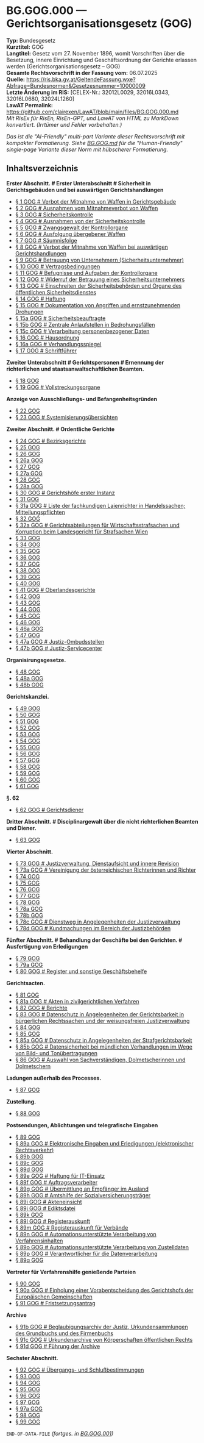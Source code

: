 # BG.GOG.000 — Gerichtsorganisationsgesetz (GOG)
**Typ:** Bundesgesetz  
**Kurztitel:** GOG  
**Langtitel:** Gesetz vom 27. November 1896, womit Vorschriften über die Besetzung, innere Einrichtung und Geschäftsordnung der Gerichte erlassen werden (Gerichtsorganisationsgesetz – GOG)  
**Gesamte Rechtsvorschrift in der Fassung vom:** 06.07.2025  
**Quelle:** https://ris.bka.gv.at/GeltendeFassung.wxe?Abfrage=Bundesnormen&Gesetzesnummer=10000009  
**Letzte Änderung im RIS:** [CELEX-Nr.: 32012L0029, 32016L0343, 32016L0680, 32024L1260]  
**LawAT Permalink:** https://github.com/clairexen/LawAT/blob/main/files/BG.GOG.000.md  
*Mit RisEx für RisEn, RisEn-GPT, und LawAT von HTML zu MarkDown konvertiert. (Irrtümer und Fehler vorbehalten.)*

*Das ist die "AI-Friendly" multi-part Variante dieser Rechtsvorschrift mit kompakter Formatierung. Siehe [BG.GOG.md](BG.GOG.md) für die "Human-Friendly" single-page Variante dieser Norm mit hübscherer Formatierung.*

## Inhaltsverzeichnis

**Erster Abschnitt. # Erster Unterabschnitt # Sicherheit in Gerichtsgebäuden und bei auswärtigen Gerichtshandlungen**  
* [§ 1 GOG # Verbot der Mitnahme von Waffen in Gerichtsgebäude](BG.GOG.001.md#-1-gog--verbot-der-mitnahme-von-waffen-in-gerichtsgebäude)  
* [§ 2 GOG # Ausnahmen vom Mitnahmeverbot von Waffen](BG.GOG.001.md#-2-gog--ausnahmen-vom-mitnahmeverbot-von-waffen)  
* [§ 3 GOG # Sicherheitskontrolle](BG.GOG.001.md#-3-gog--sicherheitskontrolle)  
* [§ 4 GOG # Ausnahmen von der Sicherheitskontrolle](BG.GOG.001.md#-4-gog--ausnahmen-von-der-sicherheitskontrolle)  
* [§ 5 GOG # Zwangsgewalt der Kontrollorgane](BG.GOG.001.md#-5-gog--zwangsgewalt-der-kontrollorgane)  
* [§ 6 GOG # Ausfolgung übergebener Waffen](BG.GOG.001.md#-6-gog--ausfolgung-übergebener-waffen)  
* [§ 7 GOG # Säumnisfolge](BG.GOG.001.md#-7-gog--säumnisfolge)  
* [§ 8 GOG # Verbot der Mitnahme von Waffen bei auswärtigen Gerichtshandlungen](BG.GOG.001.md#-8-gog--verbot-der-mitnahme-von-waffen-bei-auswärtigen-gerichtshandlungen)  
* [§ 9 GOG # Betrauung von Unternehmern (Sicherheitsunternehmer)](BG.GOG.001.md#-9-gog--betrauung-von-unternehmern-sicherheitsunternehmer)  
* [§ 10 GOG # Vertragsbedingungen](BG.GOG.001.md#-10-gog--vertragsbedingungen)  
* [§ 11 GOG # Befugnisse und Aufgaben der Kontrollorgane](BG.GOG.001.md#-11-gog--befugnisse-und-aufgaben-der-kontrollorgane)  
* [§ 12 GOG # Widerruf der Betrauung eines Sicherheitsunternehmers](BG.GOG.001.md#-12-gog--widerruf-der-betrauung-eines-sicherheitsunternehmers)  
* [§ 13 GOG # Einschreiten der Sicherheitsbehörden und Organe des öffentlichen Sicherheitsdienstes](BG.GOG.001.md#-13-gog--einschreiten-der-sicherheitsbehörden-und-organe-des-öffentlichen-sicherheitsdienstes)  
* [§ 14 GOG # Haftung](BG.GOG.001.md#-14-gog--haftung)  
* [§ 15 GOG # Dokumentation von Angriffen und ernstzunehmenden Drohungen](BG.GOG.001.md#-15-gog--dokumentation-von-angriffen-und-ernstzunehmenden-drohungen)  
* [§ 15a GOG # Sicherheitsbeauftragte](BG.GOG.001.md#-15a-gog--sicherheitsbeauftragte)  
* [§ 15b GOG # Zentrale Anlaufstellen in Bedrohungsfällen](BG.GOG.001.md#-15b-gog--zentrale-anlaufstellen-in-bedrohungsfällen)  
* [§ 15c GOG # Verarbeitung personenbezogener Daten](BG.GOG.001.md#-15c-gog--verarbeitung-personenbezogener-daten)  
* [§ 16 GOG # Hausordnung](BG.GOG.001.md#-16-gog--hausordnung)  
* [§ 16a GOG # Verhandlungsspiegel](BG.GOG.001.md#-16a-gog--verhandlungsspiegel)  
* [§ 17 GOG # Schriftführer](BG.GOG.001.md#-17-gog--schriftführer)

**Zweiter Unterabschnitt # Gerichtspersonen # Ernennung der richterlichen und staatsanwaltschaftlichen Beamten.**  
* [§ 18 GOG](BG.GOG.002.md#-18-gog)  
* [§ 19 GOG # Vollstreckungsorgane](BG.GOG.002.md#-19-gog--vollstreckungsorgane)

**Anzeige von Ausschließungs- und Befangenheitsgründen**  
* [§ 22 GOG](BG.GOG.002.md#-22-gog)  
* [§ 23 GOG # Systemisierungsübersichten](BG.GOG.002.md#-23-gog--systemisierungsübersichten)

**Zweiter Abschnitt. # Ordentliche Gerichte**  
* [§ 24 GOG # Bezirksgerichte](BG.GOG.003.md#-24-gog--bezirksgerichte)  
* [§ 25 GOG](BG.GOG.003.md#-25-gog)  
* [§ 26 GOG](BG.GOG.003.md#-26-gog)  
* [§ 26a GOG](BG.GOG.003.md#-26a-gog)  
* [§ 27 GOG](BG.GOG.003.md#-27-gog)  
* [§ 27a GOG](BG.GOG.003.md#-27a-gog)  
* [§ 28 GOG](BG.GOG.003.md#-28-gog)  
* [§ 28a GOG](BG.GOG.003.md#-28a-gog)  
* [§ 30 GOG # Gerichtshöfe erster Instanz](BG.GOG.003.md#-30-gog--gerichtshöfe-erster-instanz)  
* [§ 31 GOG](BG.GOG.003.md#-31-gog)  
* [§ 31a GOG # Liste der fachkundigen Laienrichter in Handelssachen; Mitteilungspflichten](BG.GOG.003.md#-31a-gog--liste-der-fachkundigen-laienrichter-in-handelssachen-mitteilungspflichten)  
* [§ 32 GOG](BG.GOG.003.md#-32-gog)  
* [§ 32a GOG # Gerichtsabteilungen für Wirtschaftsstrafsachen und Korruption beim Landesgericht für Strafsachen Wien](BG.GOG.003.md#-32a-gog--gerichtsabteilungen-für-wirtschaftsstrafsachen-und-korruption-beim-landesgericht-für-strafsachen-wien)  
* [§ 33 GOG](BG.GOG.003.md#-33-gog)  
* [§ 34 GOG](BG.GOG.003.md#-34-gog)  
* [§ 35 GOG](BG.GOG.003.md#-35-gog)  
* [§ 36 GOG](BG.GOG.003.md#-36-gog)  
* [§ 37 GOG](BG.GOG.003.md#-37-gog)  
* [§ 38 GOG](BG.GOG.003.md#-38-gog)  
* [§ 39 GOG](BG.GOG.003.md#-39-gog)  
* [§ 40 GOG](BG.GOG.003.md#-40-gog)  
* [§ 41 GOG # Oberlandesgerichte](BG.GOG.003.md#-41-gog--oberlandesgerichte)  
* [§ 42 GOG](BG.GOG.003.md#-42-gog)  
* [§ 43 GOG](BG.GOG.003.md#-43-gog)  
* [§ 44 GOG](BG.GOG.003.md#-44-gog)  
* [§ 45 GOG](BG.GOG.003.md#-45-gog)  
* [§ 46 GOG](BG.GOG.003.md#-46-gog)  
* [§ 46a GOG](BG.GOG.003.md#-46a-gog)  
* [§ 47 GOG](BG.GOG.003.md#-47-gog)  
* [§ 47a GOG # Justiz-Ombudsstellen](BG.GOG.003.md#-47a-gog--justiz-ombudsstellen)  
* [§ 47b GOG # Justiz-Servicecenter](BG.GOG.003.md#-47b-gog--justiz-servicecenter)

**Organisirungsgesetze.**  
* [§ 48 GOG](BG.GOG.004.md#-48-gog)  
* [§ 48a GOG](BG.GOG.004.md#-48a-gog)  
* [§ 48b GOG](BG.GOG.004.md#-48b-gog)

**Gerichtskanzlei.**  
* [§ 49 GOG](BG.GOG.004.md#-49-gog)  
* [§ 50 GOG](BG.GOG.004.md#-50-gog)  
* [§ 51 GOG](BG.GOG.004.md#-51-gog)  
* [§ 52 GOG](BG.GOG.004.md#-52-gog)  
* [§ 53 GOG](BG.GOG.004.md#-53-gog)  
* [§ 54 GOG](BG.GOG.004.md#-54-gog)  
* [§ 55 GOG](BG.GOG.004.md#-55-gog)  
* [§ 56 GOG](BG.GOG.004.md#-56-gog)  
* [§ 57 GOG](BG.GOG.004.md#-57-gog)  
* [§ 58 GOG](BG.GOG.004.md#-58-gog)  
* [§ 59 GOG](BG.GOG.004.md#-59-gog)  
* [§ 60 GOG](BG.GOG.004.md#-60-gog)  
* [§ 61 GOG](BG.GOG.004.md#-61-gog)

**§. 62**  
* [§ 62 GOG # Gerichtsdiener](BG.GOG.004.md#-62-gog--gerichtsdiener)

**Dritter Abschnitt. # Disciplinargewalt über die nicht richterlichen Beamten und Diener.**  
* [§ 63 GOG](BG.GOG.004.md#-63-gog)

**Vierter Abschnitt.**  
* [§ 73 GOG # Justizverwaltung, Dienstaufsicht und innere Revision](BG.GOG.005.md#-73-gog--justizverwaltung-dienstaufsicht-und-innere-revision)  
* [§ 73a GOG # Vereinigung der österreichischen Richterinnen und Richter](BG.GOG.005.md#-73a-gog--vereinigung-der-österreichischen-richterinnen-und-richter)  
* [§ 74 GOG](BG.GOG.005.md#-74-gog)  
* [§ 75 GOG](BG.GOG.005.md#-75-gog)  
* [§ 76 GOG](BG.GOG.005.md#-76-gog)  
* [§ 77 GOG](BG.GOG.005.md#-77-gog)  
* [§ 78 GOG](BG.GOG.005.md#-78-gog)  
* [§ 78a GOG](BG.GOG.005.md#-78a-gog)  
* [§ 78b GOG](BG.GOG.005.md#-78b-gog)  
* [§ 78c GOG # Dienstweg in Angelegenheiten der Justizverwaltung](BG.GOG.005.md#-78c-gog--dienstweg-in-angelegenheiten-der-justizverwaltung)  
* [§ 78d GOG # Kundmachungen im Bereich der Justizbehörden](BG.GOG.005.md#-78d-gog--kundmachungen-im-bereich-der-justizbehörden)

**Fünfter Abschnitt. # Behandlung der Geschäfte bei den Gerichten. # Ausfertigung von Erledigungen**  
* [§ 79 GOG](BG.GOG.005.md#-79-gog)  
* [§ 79a GOG](BG.GOG.005.md#-79a-gog)  
* [§ 80 GOG # Register und sonstige Geschäftsbehelfe](BG.GOG.005.md#-80-gog--register-und-sonstige-geschäftsbehelfe)

**Gerichtsacten.**  
* [§ 81 GOG](BG.GOG.006.md#-81-gog)  
* [§ 81a GOG # Akten in zivilgerichtlichen Verfahren](BG.GOG.006.md#-81a-gog--akten-in-zivilgerichtlichen-verfahren)  
* [§ 82 GOG # Berichte](BG.GOG.006.md#-82-gog--berichte)  
* [§ 83 GOG # Datenschutz in Angelegenheiten der Gerichtsbarkeit in bürgerlichen Rechtssachen und der weisungsfreien Justizverwaltung](BG.GOG.006.md#-83-gog--datenschutz-in-angelegenheiten-der-gerichtsbarkeit-in-bürgerlichen-rechtssachen-und-der-weisungsfreien-justizverwaltung)  
* [§ 84 GOG](BG.GOG.006.md#-84-gog)  
* [§ 85 GOG](BG.GOG.006.md#-85-gog)  
* [§ 85a GOG # Datenschutz in Angelegenheiten der Strafgerichtsbarkeit](BG.GOG.006.md#-85a-gog--datenschutz-in-angelegenheiten-der-strafgerichtsbarkeit)  
* [§ 85b GOG # Datensicherheit bei mündlichen Verhandlungen im Wege von Bild- und Tonübertragungen](BG.GOG.006.md#-85b-gog--datensicherheit-bei-mündlichen-verhandlungen-im-wege-von-bild--und-tonübertragungen)  
* [§ 86 GOG # Auswahl von Sachverständigen, Dolmetscherinnen und Dolmetschern](BG.GOG.006.md#-86-gog--auswahl-von-sachverständigen-dolmetscherinnen-und-dolmetschern)

**Ladungen außerhalb des Processes.**  
* [§ 87 GOG](BG.GOG.006.md#-87-gog)

**Zustellung.**  
* [§ 88 GOG](BG.GOG.006.md#-88-gog)

**Postsendungen, Ablichtungen und telegrafische Eingaben**  
* [§ 89 GOG](BG.GOG.007.md#-89-gog)  
* [§ 89a GOG # Elektronische Eingaben und Erledigungen (elektronischer Rechtsverkehr)](BG.GOG.007.md#-89a-gog--elektronische-eingaben-und-erledigungen-elektronischer-rechtsverkehr)  
* [§ 89b GOG](BG.GOG.007.md#-89b-gog)  
* [§ 89c GOG](BG.GOG.007.md#-89c-gog)  
* [§ 89d GOG](BG.GOG.007.md#-89d-gog)  
* [§ 89e GOG # Haftung für IT-Einsatz](BG.GOG.007.md#-89e-gog--haftung-für-it-einsatz)  
* [§ 89f GOG # Auftragsverarbeiter](BG.GOG.007.md#-89f-gog--auftragsverarbeiter)  
* [§ 89g GOG # Übermittlung an Empfänger im Ausland](BG.GOG.007.md#-89g-gog--übermittlung-an-empfänger-im-ausland)  
* [§ 89h GOG # Amtshilfe der Sozialversicherungsträger](BG.GOG.007.md#-89h-gog--amtshilfe-der-sozialversicherungsträger)  
* [§ 89i GOG # Akteneinsicht](BG.GOG.007.md#-89i-gog--akteneinsicht)  
* [§ 89j GOG # Ediktsdatei](BG.GOG.007.md#-89j-gog--ediktsdatei)  
* [§ 89k GOG](BG.GOG.007.md#-89k-gog)  
* [§ 89l GOG # Registerauskunft](BG.GOG.007.md#-89l-gog--registerauskunft)  
* [§ 89m GOG # Registerauskunft für Verbände](BG.GOG.007.md#-89m-gog--registerauskunft-für-verbände)  
* [§ 89n GOG # Automationsunterstützte Verarbeitung von Verfahrensinhalten](BG.GOG.007.md#-89n-gog--automationsunterstützte-verarbeitung-von-verfahrensinhalten)  
* [§ 89o GOG # Automationsunterstützte Verarbeitung von Zustelldaten](BG.GOG.007.md#-89o-gog--automationsunterstützte-verarbeitung-von-zustelldaten)  
* [§ 89p GOG # Verantwortlicher für die Datenverarbeitung](BG.GOG.007.md#-89p-gog--verantwortlicher-für-die-datenverarbeitung)  
* [§ 89q GOG](BG.GOG.007.md#-89q-gog)

**Vertreter für Verfahrenshilfe genießende Parteien**  
* [§ 90 GOG](BG.GOG.007.md#-90-gog)  
* [§ 90a GOG # Einholung einer Vorabentscheidung des Gerichtshofs der Europäischen Gemeinschaften](BG.GOG.007.md#-90a-gog--einholung-einer-vorabentscheidung-des-gerichtshofs-der-europäischen-gemeinschaften)  
* [§ 91 GOG # Fristsetzungsantrag](BG.GOG.007.md#-91-gog--fristsetzungsantrag)

**Archive**  
* [§ 91b GOG # Beglaubigungsarchiv der Justiz, Urkundensammlungen des Grundbuchs und des Firmenbuchs](BG.GOG.008.md#-91b-gog--beglaubigungsarchiv-der-justiz-urkundensammlungen-des-grundbuchs-und-des-firmenbuchs)  
* [§ 91c GOG # Urkundenarchive von Körperschaften öffentlichen Rechts](BG.GOG.008.md#-91c-gog--urkundenarchive-von-körperschaften-öffentlichen-rechts)  
* [§ 91d GOG # Führung der Archive](BG.GOG.008.md#-91d-gog--führung-der-archive)

**Sechster Abschnitt.**  
* [§ 92 GOG # Übergangs- und Schlußbestimmungen](BG.GOG.008.md#-92-gog--übergangs--und-schlußbestimmungen)  
* [§ 93 GOG](BG.GOG.008.md#-93-gog)  
* [§ 94 GOG](BG.GOG.008.md#-94-gog)  
* [§ 95 GOG](BG.GOG.008.md#-95-gog)  
* [§ 96 GOG](BG.GOG.008.md#-96-gog)  
* [§ 97 GOG](BG.GOG.008.md#-97-gog)  
* [§ 97a GOG](BG.GOG.008.md#-97a-gog)  
* [§ 98 GOG](BG.GOG.008.md#-98-gog)  
* [§ 99 GOG](BG.GOG.008.md#-99-gog)

`END-OF-DATA-FILE` *(fortges. in [BG.GOG.001](BG.GOG.001.md))*
